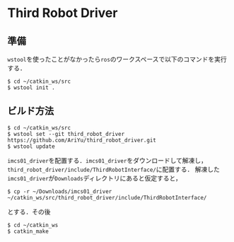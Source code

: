 # Third Robot Driver

## 準備
`wstool`を使ったことがなかったら`ros`のワークスペースで以下のコマンドを実行する．

```
$ cd ~/catkin_ws/src
$ wstool init .
```

## ビルド方法

```
$ cd ~/catkin_ws/src
$ wstool set --git third_robot_driver https://github.com/AriYu/third_robot_driver.git
$ wstool update
```

`imcs01_driver`を配置する．`imcs01_driver`をダウンロードして解凍し，`third_robot_driver/include/ThirdRobotInterface/`に配置する．
解凍した`imcs01_driver`が`Downloads`ディレクトリにあると仮定すると，

```
$ cp -r ~/Downloads/imcs01_driver ~/catkin_ws/src/third_robot_driver/include/ThirdRobotInterface/
```

とする．その後

```
$ cd ~/catkin_ws
$ catkin_make
```
